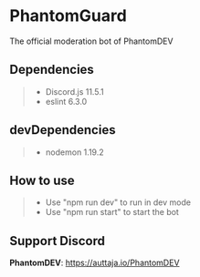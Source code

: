 # PhantomGuard
 The official moderation bot of PhantomDEV

## Dependencies
>- Discord.js 11.5.1
>- eslint 6.3.0

## devDependencies
>- nodemon 1.19.2

## How to use
>- Use "npm run dev" to run in dev mode
>- Use "npm run start" to start the bot

## Support Discord
**PhantomDEV**: https://auttaja.io/PhantomDEV
